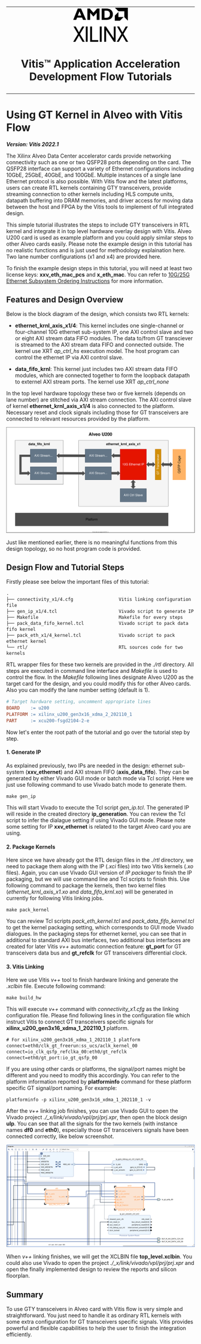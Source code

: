 ﻿<table class="sphinxhide" width="100%">
 <tr>
   <td align="center"><img src="https://raw.githubusercontent.com/Xilinx/Image-Collateral/main/xilinx-logo.png" width="30%"/><h1>Vitis™ Application Acceleration Development Flow Tutorials</h1>
   </td>
 </tr>
 <tr>
 <td>
 </td>
 </tr>
</table>

# Using GT Kernel in Alveo with Vitis Flow

***Version: Vitis 2022.1***

The Xilinx Alveo Data Center accelerator cards provide networking connectivity such as one or two QSFP28 ports depending on the card. The QSFP28 interface can support a variety of Ethernet configurations including 10GbE, 25GbE, 40GbE, and 100GbE. Multiple instances of a single lane Ethernet protocol is also possible. With Vitis flow and the latest platforms, users can create RTL kernels containing GTY transceivers, provide streaming connection to other kernels including HLS compute units, datapath buffering into DRAM memories, and driver access for moving data between the host and FPGA by the Vitis tools to implement of full integrated design.

This simple tutorial illustrates the steps to include GTY transceivers in RTL kernel and integrate it in top level hardware overlay design with Vitis. Alveo U200 card is used as example platform and you could apply similar steps to other Alveo cards easily. Please note the example design in this tutorial has no realistic functions and is just used for methodology explaination here. Two lane number configurations (x1 and x4) are provided here.

To finish the example design steps in this tutorial, you will need at least two license keys: **xxv_eth_mac_pcs** and **x_eth_mac**. You can refer to [10G/25G Ethernet Subsystem Ordering Instructions](https://www.xilinx.com/products/intellectual-property/ef-di-25gemac/ef-di-25gemac-order.html) for more information.

## Features and Design Overview

Below is the block diagram of the design, which consists two RTL kernels:

* **ethernet_krnl_axis_x1/4**: This kernel includes one single-channel or four-channel 10G ethernet sub-system IP, one AXI control slave and two or eight AXI stream data FIFO modules. The data to/from GT transciever is streamed to the AXI stream data FIFO and connected outside. The kernel use XRT *ap_ctrl_hs* execution model. The host program can control the ethernet IP via AXI control slave.

* **data_fifo_krnl**: This kernel just includes two AXI stream data FIFO modules, which are connected together to form the loopback datapath to externel AXI stream ports. The kernel use XRT *ap_ctrl_none*

In the top level hardware topology these two or five kernels (depends on lane number) are stitched via AXI stream connection. The AXI control slave of kernel **ethernet_krnl_axis_x1/4** is also connected to the platform. Necessary reset and clock signals including those for GT transceivers are connected to relevant resources provided by the platform. 

![Blocks](./images/diagram.svg)

Just like mentioned earlier, there is no meaningful functions from this design topology, so no host program code is provided.

## Design Flow and Tutorial Steps

Firstly please see below the important files of this tutorial:

~~~
.
├── connectivity_x1/4.cfg                 Vitis linking configuration file
├── gen_ip_x1/4.tcl                       Vivado script to generate IP                     
├── Makefile                              Makefile for every steps
├── pack_data_fifo_kernel.tcl             Vivado script to pack data fifo kernel
├── pack_eth_x1/4_kernel.tcl              Vivado script to pack ethernet kernel
└── rtl/                                  RTL sources code for two kernels
~~~

RTL wrapper files for these two kernels are provided in the *./rtl* directory. All steps are executed in command line interface and *Makefile* is used to control the flow. In the *Makefile* following lines designate Alveo U200 as the target card for the design, and you could modify this for other Alveo cards. Also you can modify the lane number setting (default is 1).

~~~Makefile
# Target hardware setting, uncomment appropriate lines
BOARD    := u200
PLATFORM := xilinx_u200_gen3x16_xdma_2_202110_1
PART     := xcu200-fsgd2104-2-e
~~~

Now let's enter the root path of the tutorial and go over the tutorial step by step.

#### 1. Generate IP

As explained previously, two IPs are needed in the design: ethernet sub-system (**xxv_ethernet**) and AXI stream FIFO (**axis_data_fifo**). They can be generated by either Vivado GUI mode or batch mode via Tcl script. Here we just use following command to use Vivado batch mode to generate them.

~~~
make gen_ip
~~~

This will start Vivado to execute the Tcl script *gen_ip.tcl*. The generated IP will reside in the created directory **ip_generation**. You can review the Tcl script to infer the dialague setting if using Vivado GUI mode. Please note some setting for IP **xxv_ethernet** is related to the target Alveo card you are using.

#### 2. Package Kernels

Here since we have already got the RTL design files in the *./rtl* directory, we need to package them along with the IP (*.xci* files) into two Vitis kernels (*.xo* files). Again, you can use Vivado GUI version of *IP packager* to finish the IP packaging, but we will use command line and Tcl scripts to finish this. Use following command to package the kernels, then two kernel files (*ethernet_krnl_axis_x1.xo* and *data_fifo_krnl.xo*) will be generated in currently for following Vitis linking jobs.

~~~
make pack_kernel
~~~

You can review Tcl scripts *pack_eth_kernel.tcl* and *pack_data_fifo_kernel.tcl* to get the kernel packaging setting, which corresponds to GUI mode Vivado dialogues. In the packaging steps for ethernet kernel, you can see that in additional to standard AXI bus interfaces, two additional bus interfaces are created for later Vitis *v++* automatic connection feature: **gt_port** for GT transceivers data bus and **gt_refclk** for GT transceivers differential clock.

#### 3. Vitis Linking

Here we use Vitis *v++* tool to finish hardware linking and generate the *.xclbin* file. Execute following command:

~~~
make build_hw
~~~

This will execute *v++* command with *connectivity_x1.cfg* as the linking configuration file. Please find following lines in the configuration file which instruct Vitis to connect GT transceivers specific signals for **xilinx_u200_gen3x16_xdma_1_202110_1** platform. 

~~~
# For xilinx_u200_gen3x16_xdma_1_202110_1 platform
connect=eth0/clk_gt_freerun:ss_ucs/aclk_kernel_00
connect=io_clk_qsfp_refclka_00:eth0/gt_refclk
connect=eth0/gt_port:io_gt_qsfp_00
~~~

If you are using other cards or platforms, the signal/port names might be different and you need to modify this accordingly. You can refer to the platform information reported by **platforminfo** command for these platform specific GT signal/port naming. For example:

~~~
platforminfo -p xilinx_u200_gen3x16_xdma_1_202110_1 -v
~~~

After the *v++* linking job finishes, you can use Vivado GUI to open the Vivado project *./_x/link/vivado/vpl/prj/prj.xpr*, then open the block design **ulp**. You can see that all the signals for the two kernels (with instance names **df0** and **eth0**), especially those GT transceivers signals have been connected correctly, like below screenshot.

![Blocks](./images/kernel_connection.png)

When *v++* linking finishes, we will get the XCLBIN file **top_level.xclbin**. You could also use Vivado to open the project *./_x/link/vivado/vpl/prj/prj.xpr* and open the finally implemented design to review the reports and silicon floorplan.

## Summary

To use GTY transceivers in Alveo card with Vitis flow is very simple and straightforward. You just need to handle it as ordinary RTL kernels with some extra configuration for GT transceivers specific signals. Vitis provides powerful and flexible capabilities to help the user to finish the integration efficiently.

